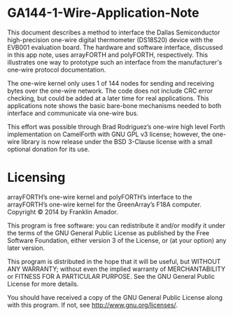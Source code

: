 GA144-1-Wire-Application-Note
=============================
This document describes a method to interface the Dallas Semiconductor high-precision one-wire digital thermometer (DS18S20) device with the EVB001 evaluation board. The hardware and software interface, discussed in this app note, uses arrayFORTH and polyFORTH, respectively. This illustrates one way to prototype such an interface from the manufacturer's one-wire protocol documentation.

The one-wire kernel only uses 1 of 144 nodes for sending and receiving bytes over the one-wire network. The code does not include CRC error checking, but could be added at a later time for real applications. This applications note shows the basic bare-bone mechanisms needed to both interface and communicate via one-wire bus.

This effort was possible through Brad Rodriguez’s one-wire high level Forth implementation on CamelForth with GNU GPL v3 license; however, the one-wire library is now release under the BSD 3-Clause license with a small optional donation for its use.

Licensing
=========
arrayFORTH’s one-wire kernel and polyFORTH’s interface to the arrayFORTH’s one-wire kernel for the GreenArray’s F18A computer. 
Copyright © 2014 by Franklin Amador.

This program is free software: you can redistribute it and/or modify it under the terms of the GNU General Public License as published by the Free Software Foundation, either version 3 of the License, or (at your option) any later version.

This program is distributed in the hope that it will be useful, but WITHOUT ANY WARRANTY; without even the implied warranty of MERCHANTABILITY or FITNESS FOR A PARTICULAR PURPOSE.  See the GNU General Public License for more details.

You should have received a copy of the GNU General Public License along with this program.  If not, see <http://www.gnu.org/licenses/>.
